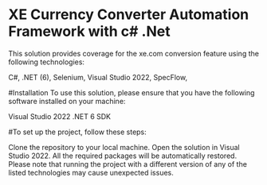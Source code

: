 # XE Currency Converter Automation Framework with c# .Net
This solution provides coverage for the xe.com conversion feature using the following technologies:

C#,
.NET (6),
Selenium,
Visual Studio 2022,
SpecFlow,

#Installation
To use this solution, please ensure that you have the following software installed on your machine:

Visual Studio 2022
.NET 6 SDK

#To set up the project, follow these steps:

Clone the repository to your local machine.
Open the solution in Visual Studio 2022.
All the required packages will be automatically restored.
Please note that running the project with a different version of any of the listed technologies may cause unexpected issues.

